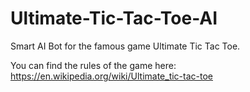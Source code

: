 # Ultimate-Tic-Tac-Toe-AI

Smart AI Bot for the famous game Ultimate Tic Tac Toe.  

You can find the rules of the game here: https://en.wikipedia.org/wiki/Ultimate_tic-tac-toe